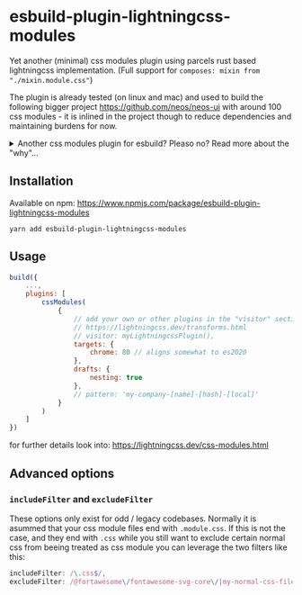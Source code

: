 # esbuild-plugin-lightningcss-modules

Yet another (minimal) css modules plugin using parcels rust based lightningcss implementation. (Full support for `composes: mixin from "./mixin.module.css"`)

The plugin is already tested (on linux and mac) and used to build the following bigger project https://github.com/neos/neos-ui with around 100 css modules - it is inlined in the project though to reduce dependencies and maintaining burdens for now.

<details>
<summary>Another css modules plugin for esbuild? Pleaso no? Read more about the "why"...</summary>

Yes sorry, i know there are a few implementions already out there:

- @asn.aeb/esbuild-css-modules-plugin
- esbuild-css-modules-plugin
- esbuild-plugin-css-modules
- esbuild-style-plugin
- esbuild-plugin-simple-css-modules

The problem is, they dindt suit my usecase as i needed support for css modules composes feature https://github.com/css-modules/css-modules#dependencies
`composes: mixin from './mixin.module.css';` 

The above implementations mostly rely on `post-cssmodules` and thus dont sucessfully support composition from dependencies as they suffer from this problem: https://github.com/g45t345rt/esbuild-style-plugin/issues/16 (The webpack css modules plugin goes to great lenghts to archieve it successfully)

With one exception: `esbuild-css-modules-plugin`, this plugin uses also lightningcss as its core, but doesnt support composes yet and due to a more complex inject feature it is a bit more complex. I discussed with the maintainer if we would want to merge our two packages but due to limited time and different usecases (https://github.com/indooorsman/esbuild-css-modules-plugin/issues/53) im here to present my super simple implemented css module plugin for esbuild.

</details>

## Installation

Available on npm: https://www.npmjs.com/package/esbuild-plugin-lightningcss-modules

```
yarn add esbuild-plugin-lightningcss-modules
```

## Usage

```js
build({
    ...,
    plugins: [
        cssModules(
            {
                // add your own or other plugins in the "visitor" section see
                // https://lightningcss.dev/transforms.html
                // visitor: myLightningcssPlugin(),
                targets: {
                    chrome: 80 // aligns somewhat to es2020
                },
                drafts: {
                    nesting: true
                },
                // pattern: 'my-company-[name]-[hash]-[local]'
            }
        )
    ]
})
```

for further details look into: https://lightningcss.dev/css-modules.html

## Advanced options
### `includeFilter` and `excludeFilter`
These options only exist for odd / legacy codebases.
Normally it is asummed that your css module files end with `.module.css`.
If this is not the case, and they end with `.css` while you still want to exclude certain normal css from beeing treated as css module you can leverage the two filters like this:

```js
includeFilter: /\.css$/,
excludeFilter: /@fortawesome\/fontawesome-svg-core\/|my-normal-css-file\.css|normalize\.css/,
```
